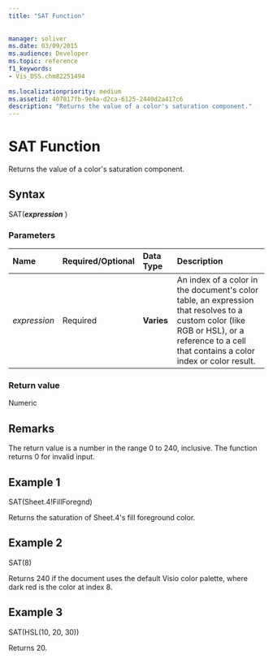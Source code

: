 ```yaml
---
title: "SAT Function"
 
 
manager: soliver
ms.date: 03/09/2015
ms.audience: Developer
ms.topic: reference
f1_keywords:
- Vis_DSS.chm82251494
 
ms.localizationpriority: medium
ms.assetid: 407817fb-9e4a-d2ca-6125-2440d2a417c6
description: "Returns the value of a color's saturation component."
---
```


# SAT Function

Returns the value of a color's saturation component.
  
## Syntax

SAT(***expression*** )
  
### Parameters

|**Name**|**Required/Optional**|**Data Type**|**Description**|
|:-----|:-----|:-----|:-----|
| *expression* <br/> |Required  <br/> |**Varies** <br/> |An index of a color in the document's color table, an expression that resolves to a custom color (like RGB or HSL), or a reference to a cell that contains a color index or color result. |

### Return value

Numeric
  
## Remarks

The return value is a number in the range 0 to 240, inclusive. The function returns 0 for invalid input.
  
## Example 1

SAT(Sheet.4!FillForegnd)
  
Returns the saturation of Sheet.4's fill foreground color.
  
## Example 2

SAT(8)
  
Returns 240 if the document uses the default Visio color palette, where dark red is the color at index 8.
  
## Example 3

SAT(HSL(10, 20, 30))
  
Returns 20.
  